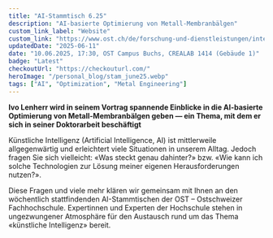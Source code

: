 ```yaml
---
title: "AI-Stammtisch 6.25"
description: "AI-basierte Optimierung von Metall-Membranbälgen"
custom_link_label: "Website"
custom_link: "https://www.ost.ch/de/forschung-und-dienstleistungen/interdisziplinaere-themen/ai-stammtisch"
updatedDate: "2025-06-11"
date: "10.06.2025, 17:30, OST Campus Buchs, CREALAB 1414 (Gebäude 1)"
badge: "Latest"
checkoutUrl: "https://checkouturl.com/"
heroImage: "/personal_blog/stam_june25.webp"
tags: ["AI", "Optimization", "Metal Engineering"]
---
```


<b>Ivo Lenherr wird in seinem Vortrag spannende Einblicke in die AI-basierte Optimierung von Metall-Membranbälgen geben — ein Thema, mit dem er sich in seiner Doktorarbeit beschäftigt</b></br>

Künstliche Intelligenz (Artificial Intelligence, AI) ist mittlerweile allgegenwärtig und erleichtert viele Situationen in unserem Alltag. Jedoch fragen Sie sich vielleicht: «Was steckt genau dahinter?» bzw. «Wie kann ich solche Technologien zur Lösung meiner eigenen Herausforderungen nutzen?».

Diese Fragen und viele mehr klären wir gemeinsam mit Ihnen an den wöchentlich stattfindenden AI-Stammtischen der OST – Ostschweizer Fachhochschule. Expertinnen und Experten der Hochschule stehen in ungezwungener Atmosphäre für den Austausch rund um das Thema «künstliche Intelligenz» bereit.